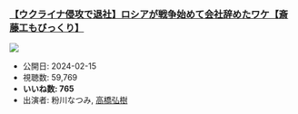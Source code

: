 ### [【ウクライナ侵攻で退社】ロシアが戦争始めて会社辞めたワケ【斎藤工もびっくり】](https://www.youtube.com/watch?v=usUUjrr5-Hs)
[![](https://img.youtube.com/vi/usUUjrr5-Hs/sddefault.jpg)](https://www.youtube.com/watch?v=usUUjrr5-Hs)
-   公開日: 2024-02-15
-   視聴数: 59,769
-   **いいね数: 765**
-   出演者: 粉川なつみ, [高橋弘樹](/rehacq_fan/people/高橋弘樹 "wikilink")
